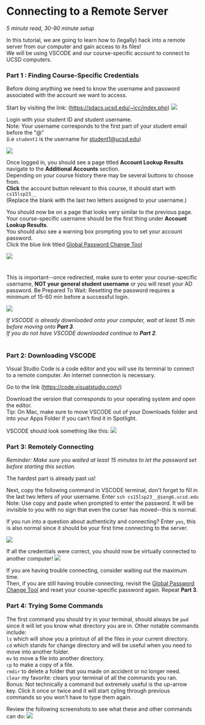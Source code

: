 # Connecting to a Remote Server #
 
*5 minute read, 30-90 minute setup* 

In this tutorial, we are going to learn how to (legally) hack into a remote server from our computer and gain access to its files!<br>
We will be using VSCODE and our course-specific account to connect to UCSD computers.

### Part 1 : Finding Course-Specific Credentials ###
Before doing anything we need to know the username and password associated with the account we want to access.

Start by visiting the link: 
(https://sdacs.ucsd.edu/~icc/index.php)
<img src="./images/accountlookup.png">

Login with your student ID and student username. <br>
Note: Your username corresponds to the first part of your student email before the "@" <br> (i.e `student1` is the username for student1@ucsd.edu)

<img src="./images/resultsloggedin1.png">

Once logged in, you should see a page titled **Account Lookup Results** navigate to the **Additional Accounts** section.<br>
Depending on your course history there may be several buttons to choose from.<br>
**Click** the account button relevant to this course, it should start with `cs15lsp23__` <br>
(Replace the blank with the last two letters assigned to your username.)

You should now be on a page that looks very similar to the previous page. <br> Your course-specific username should be the first thing under **Account Lookup Results**. <br> You should also see a warning box prompting you to set your account password. <br> Click the blue link titled <ins>Global Password Change Tool</ins> 

<img src="./images/resultsloggedin2.png">

#
This is important--once redirected, make sure to enter your course-specific username, **NOT your general student username** or you will reset your AD password. 
Be Prepared To Wait: Resetting the password requires a minimum of 15-60 min before a successful login.

<img src="./images/enteruser.png">


*If VSCODE is already downloaded onto your computer, wait at least 15 min before moving onto **Part 3**.* <br>
*If you do not have VSCODE downloaded continue to **Part 2**.*
#

### Part 2: Downloading VSCODE ###
Visual Studio Code is a code editor and you will use its terminal to connect to a remote computer. An internet connection is necessary. 

Go to the link (https://code.visualstudio.com/)

Download the version that corresponds to your operating system and open the editor. <br>
Tip: On Mac, make sure to move VSCODE out of your Downloads folder and into your Apps Folder if you can’t find it in Spotlight.

VSCODE should look something like this:
<img src="./images/VSCODE.png">

### Part 3: Remotely Connecting ###
*Reminder: Make sure you waited at least 15 minutes to let the password set before starting this section.*

The hardest part is already past us!

Next, copy the following command in VSCODE terminal, don't forget to fill in the last two letters of your username.
Enter `ssh cs15lsp23__@ieng6.ucsd.edu`
Note: Use copy and paste when prompted to enter the password. It will be invisible to you with no sign that even the curser has moved--this is normal.

If you run into a question about authenticity and connecting? Enter `yes`, this is also normal since it should be your first time connecting to the server.

<img src ="./images/firsttimelogin.png">

If all the credentials were correct, you should now be virtually connected to another computer!
<img src ="./images/success.png">

If you are having trouble connecting, consider waiting out the maximum time. <br> Then, if you are still having trouble connecting, revisit the <ins>Global Password Change Tool</ins> and reset your course-specific password again. Repeat **Part 3**.

### Part 4: Trying Some Commands ###
The first command you should try in your terminal, should always be `pwd` since it will let you know what directory you are in.
Other notable commands include: <br>
`ls` which will show you a printout of all the files in your current directory. <br>
`cd` which stands for change directory and will be useful when you need to move into another folder. <br>
`mv` to move a file into another directory. <br>
`cp` to make a copy of a file. <br>
`rmdir` to delete a folder that you made on accident or no longer need. <br>
`clear` my favorite: clears your terminal of all the commands you ran. <br>
Bonus: Not technically a command but extremely useful is the up-arrow key. Click it once or twice and it will start cyling through previous commands so you won't have to type them again.


Review the following screenshots to see what these and other commands can do:
<img src="./images/somecommands.png">
